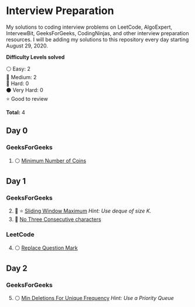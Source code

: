 # Interview Preparation
My solutions to coding interview problems on LeetCode, AlgoExpert, IntervewBit, GeeksForGeeks, CodingNinjas, and other interview preparation resources. I will be adding my solutions to this repository every day starting August 29, 2020.

__Difficulty Levels solved__
 
 :white_circle: Easy: 2  
 :large_blue_circle: Medium: 2  
 :red_circle: Hard: 0  
 :black_circle: Very Hard: 0  
 :star: Good to review

 __Total:__ 4

 <!-- Template for each day

 ## Day 1: September 15, 2019
__Focus for today:__ Heaps/Priority Queues

#### LeetCode
* :white_circle: [5-longest-palindromic-substring.cpp](LeetCode/Arrays/deque.cpp)

#### AlgoExpert
* :white_circle: [bubble-sort.cpp](AlgoExpert/dp/min_no_of_coins.cpp)

 -->

## Day 0

### GeeksForGeeks
1. :white_circle: [Minimum Number of Coins](Practice/dp/min_no_of_coins.cpp)

<!-- --------------------------------------------------------------------------------------------------------------------- -->
## Day 1

### GeeksForGeeks
2. :large_blue_circle: :star: [Sliding Window Maximum](Practice/Array/sliding_window_maximum.cpp) _Hint: Use deque of size K._
3. :large_blue_circle: [No Three Consecutive characters](Practice/Strings/three_consecutive_string.cpp)

### LeetCode
4. :white_circle: [Replace Question Mark](Leetcode/Strings/replace_question_mark.cpp)

<!-- --------------------------------------------------------------------------------------------------------------------- -->
## Day 2

### GeeksForGeeks
5. :white_circle: [Min Deletions For Unique Frequency](Practice/Strings/min_deletions_unique_freq.cpp) _Hint: Use a Priority Queue_


